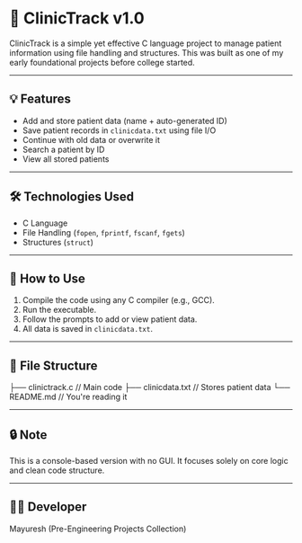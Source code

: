 # 🏥 ClinicTrack v1.0

ClinicTrack is a simple yet effective C language project to manage patient information using file handling and structures. This was built as one of my early foundational projects before college started.

---

## 💡 Features
- Add and store patient data (name + auto-generated ID)
- Save patient records in `clinicdata.txt` using file I/O
- Continue with old data or overwrite it
- Search a patient by ID
- View all stored patients

---

## 🛠 Technologies Used
- C Language
- File Handling (`fopen`, `fprintf`, `fscanf`, `fgets`)
- Structures (`struct`)

---

## 🚀 How to Use
1. Compile the code using any C compiler (e.g., GCC).
2. Run the executable.
3. Follow the prompts to add or view patient data.
4. All data is saved in `clinicdata.txt`.

---

## 📁 File Structure
├── clinictrack.c // Main code
├── clinicdata.txt // Stores patient data
└── README.md // You're reading it


---

## 🔒 Note
This is a console-based version with no GUI. It focuses solely on core logic and clean code structure.

---

## 👨‍💻 Developer
Mayuresh (Pre-Engineering Projects Collection)


